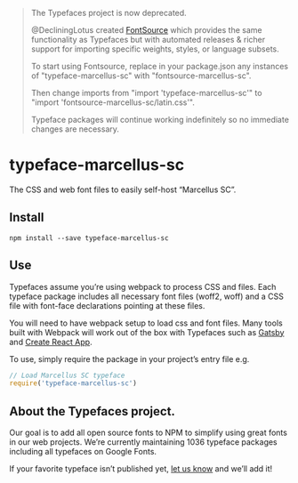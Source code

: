 >The Typefaces project is now deprecated.
>
>@DecliningLotus created
[FontSource](https://github.com/fontsource/fontsource) which provides the
same functionality as Typefaces but with automated releases & richer
support for importing specific weights, styles, or language subsets.
>
>To start using Fontsource, replace in your package.json any instances of
"typeface-marcellus-sc" with "fontsource-marcellus-sc".
>
> Then change imports from "import 'typeface-marcellus-sc'" to "import 'fontsource-marcellus-sc/latin.css'".
>
>Typeface packages will continue working indefinitely so no immediate
>changes are necessary.

# typeface-marcellus-sc

The CSS and web font files to easily self-host “Marcellus SC”.

## Install

`npm install --save typeface-marcellus-sc`

## Use

Typefaces assume you’re using webpack to process CSS and files. Each typeface
package includes all necessary font files (woff2, woff) and a CSS file with
font-face declarations pointing at these files.

You will need to have webpack setup to load css and font files. Many tools built
with Webpack will work out of the box with Typefaces such as [Gatsby](https://github.com/gatsbyjs/gatsby)
and [Create React App](https://github.com/facebookincubator/create-react-app).

To use, simply require the package in your project’s entry file e.g.

```javascript
// Load Marcellus SC typeface
require('typeface-marcellus-sc')
```

## About the Typefaces project.

Our goal is to add all open source fonts to NPM to simplify using great fonts in
our web projects. We’re currently maintaining 1036 typeface packages
including all typefaces on Google Fonts.

If your favorite typeface isn’t published yet, [let us know](https://github.com/KyleAMathews/typefaces)
and we’ll add it!
